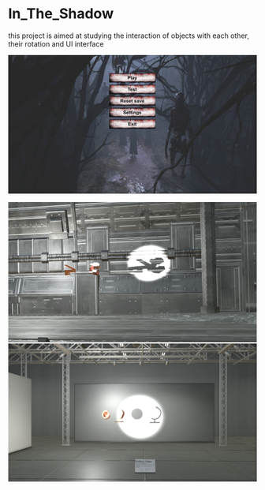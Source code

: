 # In_The_Shadow

this project is aimed at studying the interaction of objects with each other, their rotation and UI interface

![](https://github.com/rtoast/In_The_Shadow-Unity-/blob/main/gitSourse/Screenshot%202022-12-08%20at%2017.36.52.png)

![](https://github.com/rtoast/In_The_Shadow-Unity-/blob/main/gitSourse/Screenshot%202022-12-08%20at%2017.37.44.png)
![](https://github.com/rtoast/In_The_Shadow-Unity-/blob/main/gitSourse/Screenshot%202022-12-08%20at%2017.38.04.png)
